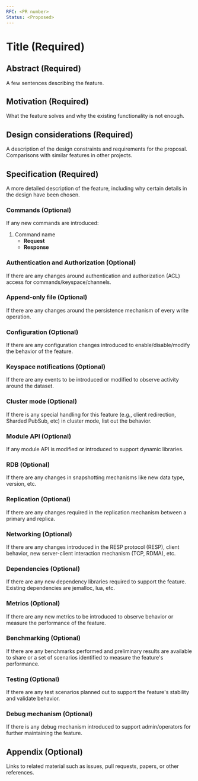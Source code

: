 ```yaml
---
RFC: <PR number>
Status: <Proposed>
---
```


# Title (Required)

## Abstract (Required)

A few sentences describing the feature.

## Motivation (Required)

What the feature solves and why the existing functionality is not enough.

## Design considerations (Required)

A description of the design constraints and requirements for the proposal. Comparisons with similar features in other projects.

## Specification (Required)

A more detailed description of the feature, including why certain details in the design have been chosen.

### Commands (Optional)

If any new commands are introduced:

1. Command name
   - **Request**
   - **Response**

### Authentication and Authorization (Optional)

If there are any changes around authentication and authorization (ACL) access for commands/keyspace/channels.

### Append-only file (Optional)

If there are any changes around the persistence mechanism of every write operation.

### Configuration (Optional)

If there are any configuration changes introduced to enable/disable/modify the behavior of the feature.

### Keyspace notifications (Optional)

If there are any events to be introduced or modified to observe activity around the dataset.

### Cluster mode (Optional)

If there is any special handling for this feature (e.g., client redirection, Sharded PubSub, etc) in cluster mode, list out the behavior.

### Module API (Optional)

If any module API is modified or introduced to support dynamic libraries.

### RDB (Optional)

If there are any changes in snapshotting mechanisms like new data type, version, etc.

### Replication (Optional)

If there are any changes required in the replication mechanism between a primary and replica.

### Networking (Optional)

If there are any changes introduced in the RESP protocol (RESP), client behavior, new server-client interaction mechanism (TCP, RDMA), etc.

### Dependencies (Optional)

If there are any new dependency libraries required to support the feature. Existing dependencies are jemalloc, lua, etc.

### Metrics (Optional)

If there are any new metrics to be introduced to observe behavior or measure the performance of the feature.

### Benchmarking (Optional)

If there are any benchmarks performed and preliminary results are available to share or a set of scenarios identified to measure the feature's performance.

### Testing (Optional)

If there are any test scenarios planned out to support the feature's stability and validate behavior.

### Debug mechanism (Optional)

If there is any debug mechanism introduced to support admin/operators for further maintaining the feature.

## Appendix (Optional)

Links to related material such as issues, pull requests, papers, or other references.
